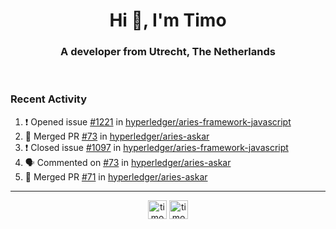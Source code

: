 <h1 align="center">Hi 👋, I'm Timo</h1>
<h3 align="center">A developer from Utrecht, The Netherlands</h3>
<br/>
<!-- https://github.com/rahuldkjain/github-profile-readme-generator --!>

<!--  <p align="left"><img src="https://github-readme-stats.vercel.app/api?username=timoglastra&show_icons=true&count_private=true&" alt="timoglastra" /></p> --!>

<!--
Github language stats
<p align="left"><img src="https://github-readme-stats.vercel.app/api/top-langs/?username=timoglastra&layout=compact" alt="timoglastra" /><p>
-->

<!-- Codestats language stats -->
<!-- <p align="left"><img src="https://codestats-readme.vercel.app/api/top-langs/?username=timoglastra&layout=compact&language_count=12" alt="timoglastra" /><p>    --!>
  
<h3>Recent Activity</h3>

<!--START_SECTION:activity-->
1. ❗️ Opened issue [#1221](https://github.com/hyperledger/aries-framework-javascript/issues/1221) in [hyperledger/aries-framework-javascript](https://github.com/hyperledger/aries-framework-javascript)
2. 🎉 Merged PR [#73](https://github.com/hyperledger/aries-askar/pull/73) in [hyperledger/aries-askar](https://github.com/hyperledger/aries-askar)
3. ❗️ Closed issue [#1097](https://github.com/hyperledger/aries-framework-javascript/issues/1097) in [hyperledger/aries-framework-javascript](https://github.com/hyperledger/aries-framework-javascript)
4. 🗣 Commented on [#73](https://github.com/hyperledger/aries-askar/issues/73) in [hyperledger/aries-askar](https://github.com/hyperledger/aries-askar)
5. 🎉 Merged PR [#71](https://github.com/hyperledger/aries-askar/pull/71) in [hyperledger/aries-askar](https://github.com/hyperledger/aries-askar)
<!--END_SECTION:activity-->

---

<p align="center">
<a href="https://twitter.com/timoglastra" target="blank"><img align="center" src="https://cdn.jsdelivr.net/npm/simple-icons@3.0.1/icons/twitter.svg" alt="timoglastra" height="30" width="30" /></a>
<a href="https://linkedin.com/in/timoglastra" target="blank"><img align="center" src="https://cdn.jsdelivr.net/npm/simple-icons@3.0.1/icons/linkedin.svg" alt="timoglastra" height="30" width="30" /></a>
</p>



